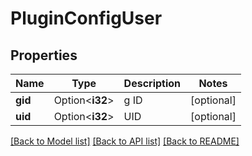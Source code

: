 # PluginConfigUser

## Properties

Name | Type | Description | Notes
------------ | ------------- | ------------- | -------------
**gid** | Option<**i32**> | g ID | [optional]
**uid** | Option<**i32**> | UID | [optional]

[[Back to Model list]](../README.md#documentation-for-models) [[Back to API list]](../README.md#documentation-for-api-endpoints) [[Back to README]](../README.md)


